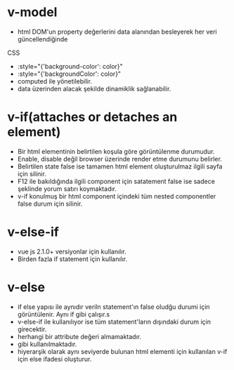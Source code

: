 # **v-model** 
- html DOM'un property değerlerini data alanından besleyerek her veri güncellendiğinde 

CSS
- :style="{'background-color': color}"
- :style="{'backgroundColor': color}"
- computed ile yönetilebilir.
- data üzerinden alacak şekilde dinamiklik sağlanabilir.

# **v-if**(attaches or detaches an element)
- Bir html elementinin belirtilen koşula göre görüntülenme durumudur. 
- Enable, disable değil browser üzerinde render etme durumunu belirler.
- Belirtilen state false ise tamamen html element oluşturulmaz ilgili sayfa için silinir.
- F12 ile bakıldığında ilgili component için satatement false ise sadece <!----> şeklinde yorum satırı koymaktadır.
- v-if konulmuş bir html component içindeki tüm nested componentler false durum için silinir.

# **v-else-if**
- vue js 2.1.0+ versiyonlar için kullanılır.
- Birden fazla if statement için kullanılır.

# **v-else**
- if else yapısı ile aynıdır veriln statement'ın false oludğu durumi için görüntülenir. Aynı if gibi çalışır.s
- v-else-if ile kullanılıyor ise tüm statement'ların dışındaki durum için girecektir.
- herhangi bir attribute değeri almamaktadır.
- <div v-else> gibi kullanılmaktadır.
- hiyerarşik olarak aynı seviyerde bulunan html elementi için kullanılan v-if için else ifadesi oluşturur.

# **<template>**(does not need nested dom)
- html5 ile gelen bir semantik tag'dir.
- vue ile condition yönetimi için kullanılabilir.
- Çünkü browser üzerinde inspection yapıldığında kaynak kod üzerinde herhangi bir dom elementi oluşturulmaz.
- Yani bir html dom üzerinden condition yapılmadan componentleri iç içe olmadan gruplayarak render durumu yönetilebilir.

# **v-show**
- html dom elementi kaynak html de kalmaya devam edecek şekilde show-hide durumunu yönetir.
- Bu işlemi style="style="display: none;"" ekleyerek yapar.
- Kaynak kod içinde bu bilginin görüntülendiği unutulmamalıdır.
- Özel durumlar için bir grup html elementin oluşturulup silinmesi yapılmadan show-hide yapılması içini kullanılabilir.
- performans olarak kesinlikler v-if daha başarılıdır.